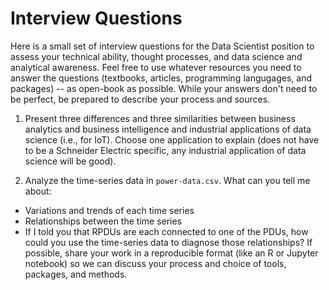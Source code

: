 # Interview Questions
Here is a small set of interview questions for the Data Scientist position to assess your technical ability, thought processes, and data science and analytical awareness.  Feel free to use whatever resources you need to answer the questions (textbooks, articles, programming langugages, and packages) -- as open-book as possible.  While your answers don't need to be perfect, be prepared to describe your process and sources.

1. Present three differences and three similarities between business analytics and business intelligence and industrial applications of data science (i.e., for IoT).  Choose one application to explain (does not have to be a Schneider Electric specific, any industrial application of data science will be good).

2. Analyze the time-series data in `power-data.csv`.  What can you tell me about:
  - Variations and trends of each time series
  - Relationships between the time series
  - If I told you that RPDUs are each connected to one of the PDUs, how could you use the time-series data to diagnose those relationships?
If possible, share your work in a reproducible format (like an R or Jupyter notebook) so we can discuss your process and choice of tools, packages, and methods.
